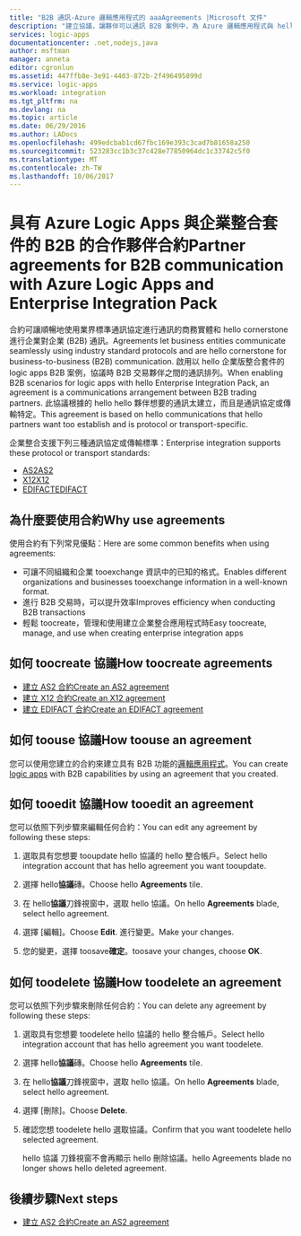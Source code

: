 ```yaml
---
title: "B2B 通訊-Azure 邏輯應用程式的 aaaAgreements |Microsoft 文件"
description: "建立協議，讓夥伴可以通訊 B2B 案例中，為 Azure 邏輯應用程式與 hello 企業版整合套件"
services: logic-apps
documentationcenter: .net,nodejs,java
author: msftman
manager: anneta
editor: cgronlun
ms.assetid: 447ffb8e-3e91-4403-872b-2f496495899d
ms.service: logic-apps
ms.workload: integration
ms.tgt_pltfrm: na
ms.devlang: na
ms.topic: article
ms.date: 06/29/2016
ms.author: LADocs
ms.openlocfilehash: 499edcbab1cd67fbc169e393c3cad7b81658a250
ms.sourcegitcommit: 523283cc1b3c37c428e77850964dc1c33742c5f0
ms.translationtype: MT
ms.contentlocale: zh-TW
ms.lasthandoff: 10/06/2017
---
```

# <a name="partner-agreements-for-b2b-communication-with-azure-logic-apps-and-enterprise-integration-pack"></a><span data-ttu-id="9beec-103">具有 Azure Logic Apps 與企業整合套件的 B2B 的合作夥伴合約</span><span class="sxs-lookup"><span data-stu-id="9beec-103">Partner agreements for B2B communication with Azure Logic Apps and Enterprise Integration Pack</span></span>

<span data-ttu-id="9beec-104">合約可讓順暢地使用業界標準通訊協定進行通訊的商務實體和 hello cornerstone 進行企業對企業 (B2B) 通訊。</span><span class="sxs-lookup"><span data-stu-id="9beec-104">Agreements let business entities communicate seamlessly using industry standard protocols and are hello cornerstone for business-to-business (B2B) communication.</span></span> <span data-ttu-id="9beec-105">啟用以 hello 企業版整合套件的 logic apps B2B 案例，協議時 B2B 交易夥伴之間的通訊排列。</span><span class="sxs-lookup"><span data-stu-id="9beec-105">When enabling B2B scenarios for logic apps with hello Enterprise Integration Pack, an agreement is a communications arrangement between B2B trading partners.</span></span> <span data-ttu-id="9beec-106">此協議根據的 hello hello 夥伴想要的通訊太建立，而且是通訊協定或傳輸特定。</span><span class="sxs-lookup"><span data-stu-id="9beec-106">This agreement is based on hello communications that hello partners want too establish and is protocol or transport-specific.</span></span>

<span data-ttu-id="9beec-107">企業整合支援下列三種通訊協定或傳輸標準：</span><span class="sxs-lookup"><span data-stu-id="9beec-107">Enterprise integration supports these protocol or transport standards:</span></span>

* [<span data-ttu-id="9beec-108">AS2</span><span class="sxs-lookup"><span data-stu-id="9beec-108">AS2</span></span>](logic-apps-enterprise-integration-as2.md)
* [<span data-ttu-id="9beec-109">X12</span><span class="sxs-lookup"><span data-stu-id="9beec-109">X12</span></span>](logic-apps-enterprise-integration-x12.md)
* [<span data-ttu-id="9beec-110">EDIFACT</span><span class="sxs-lookup"><span data-stu-id="9beec-110">EDIFACT</span></span>](logic-apps-enterprise-integration-edifact.md)

## <a name="why-use-agreements"></a><span data-ttu-id="9beec-111">為什麼要使用合約</span><span class="sxs-lookup"><span data-stu-id="9beec-111">Why use agreements</span></span>

<span data-ttu-id="9beec-112">使用合約有下列常見優點：</span><span class="sxs-lookup"><span data-stu-id="9beec-112">Here are some common benefits when using agreements:</span></span>

* <span data-ttu-id="9beec-113">可讓不同組織和企業 tooexchange 資訊中的已知的格式。</span><span class="sxs-lookup"><span data-stu-id="9beec-113">Enables different organizations and businesses tooexchange information in a well-known format.</span></span>
* <span data-ttu-id="9beec-114">進行 B2B 交易時，可以提升效率</span><span class="sxs-lookup"><span data-stu-id="9beec-114">Improves efficiency when conducting B2B transactions</span></span>
* <span data-ttu-id="9beec-115">輕鬆 toocreate，管理和使用建立企業整合應用程式時</span><span class="sxs-lookup"><span data-stu-id="9beec-115">Easy toocreate, manage, and use when creating enterprise integration apps</span></span>

## <a name="how-toocreate-agreements"></a><span data-ttu-id="9beec-116">如何 toocreate 協議</span><span class="sxs-lookup"><span data-stu-id="9beec-116">How toocreate agreements</span></span>

* [<span data-ttu-id="9beec-117">建立 AS2 合約</span><span class="sxs-lookup"><span data-stu-id="9beec-117">Create an AS2 agreement</span></span>](logic-apps-enterprise-integration-as2.md)
* [<span data-ttu-id="9beec-118">建立 X12 合約</span><span class="sxs-lookup"><span data-stu-id="9beec-118">Create an X12 agreement</span></span>](logic-apps-enterprise-integration-x12.md)
* [<span data-ttu-id="9beec-119">建立 EDIFACT 合約</span><span class="sxs-lookup"><span data-stu-id="9beec-119">Create an EDIFACT agreement</span></span>](logic-apps-enterprise-integration-edifact.md)

## <a name="how-toouse-an-agreement"></a><span data-ttu-id="9beec-120">如何 toouse 協議</span><span class="sxs-lookup"><span data-stu-id="9beec-120">How toouse an agreement</span></span>

<span data-ttu-id="9beec-121">您可以使用您建立的合約來建立具有 B2B 功能的[邏輯應用程式](logic-apps-what-are-logic-apps.md "了解邏輯應用程式")。</span><span class="sxs-lookup"><span data-stu-id="9beec-121">You can create [logic apps](logic-apps-what-are-logic-apps.md "Learn about Logic apps") with B2B capabilities by using an agreement that you created.</span></span>

## <a name="how-tooedit-an-agreement"></a><span data-ttu-id="9beec-122">如何 tooedit 協議</span><span class="sxs-lookup"><span data-stu-id="9beec-122">How tooedit an agreement</span></span>

<span data-ttu-id="9beec-123">您可以依照下列步驟來編輯任何合約：</span><span class="sxs-lookup"><span data-stu-id="9beec-123">You can edit any agreement by following these steps:</span></span>

1. <span data-ttu-id="9beec-124">選取具有您想要 tooupdate hello 協議的 hello 整合帳戶。</span><span class="sxs-lookup"><span data-stu-id="9beec-124">Select hello integration account that has hello agreement you want tooupdate.</span></span>

2. <span data-ttu-id="9beec-125">選擇 hello**協議**磚。</span><span class="sxs-lookup"><span data-stu-id="9beec-125">Choose hello **Agreements** tile.</span></span>

3. <span data-ttu-id="9beec-126">在 hello**協議**刀鋒視窗中，選取 hello 協議。</span><span class="sxs-lookup"><span data-stu-id="9beec-126">On hello **Agreements** blade, select hello agreement.</span></span>

4. <span data-ttu-id="9beec-127">選擇 [編輯]。</span><span class="sxs-lookup"><span data-stu-id="9beec-127">Choose **Edit**.</span></span> <span data-ttu-id="9beec-128">進行變更。</span><span class="sxs-lookup"><span data-stu-id="9beec-128">Make your changes.</span></span>

5. <span data-ttu-id="9beec-129">您的變更，選擇 toosave**確定**。</span><span class="sxs-lookup"><span data-stu-id="9beec-129">toosave your changes, choose **OK**.</span></span>

## <a name="how-toodelete-an-agreement"></a><span data-ttu-id="9beec-130">如何 toodelete 協議</span><span class="sxs-lookup"><span data-stu-id="9beec-130">How toodelete an agreement</span></span>

<span data-ttu-id="9beec-131">您可以依照下列步驟來刪除任何合約：</span><span class="sxs-lookup"><span data-stu-id="9beec-131">You can delete any agreement by following these steps:</span></span>

1. <span data-ttu-id="9beec-132">選取具有您想要 toodelete hello 協議的 hello 整合帳戶。</span><span class="sxs-lookup"><span data-stu-id="9beec-132">Select hello integration account that has hello agreement you want toodelete.</span></span>
2. <span data-ttu-id="9beec-133">選擇 hello**協議**磚。</span><span class="sxs-lookup"><span data-stu-id="9beec-133">Choose hello **Agreements** tile.</span></span>
3. <span data-ttu-id="9beec-134">在 hello**協議**刀鋒視窗中，選取 hello 協議。</span><span class="sxs-lookup"><span data-stu-id="9beec-134">On hello **Agreements** blade, select hello agreement.</span></span>
4. <span data-ttu-id="9beec-135">選擇 [刪除]。</span><span class="sxs-lookup"><span data-stu-id="9beec-135">Choose **Delete**.</span></span>
5. <span data-ttu-id="9beec-136">確認您想 toodelete hello 選取協議。</span><span class="sxs-lookup"><span data-stu-id="9beec-136">Confirm that you want toodelete hello selected agreement.</span></span>

    <span data-ttu-id="9beec-137">hello 協議 刀鋒視窗不會再顯示 hello 刪除協議。</span><span class="sxs-lookup"><span data-stu-id="9beec-137">hello Agreements blade no longer shows hello deleted agreement.</span></span>

## <a name="next-steps"></a><span data-ttu-id="9beec-138">後續步驟</span><span class="sxs-lookup"><span data-stu-id="9beec-138">Next steps</span></span>
* [<span data-ttu-id="9beec-139">建立 AS2 合約</span><span class="sxs-lookup"><span data-stu-id="9beec-139">Create an AS2 agreement</span></span>](logic-apps-enterprise-integration-as2.md)
